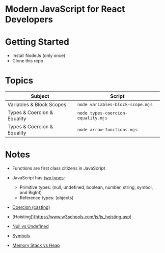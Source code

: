 # Modern JavaScript for React Developers

# Getting Started 
- Install NodeJs (only once)
- Clone this repo

# Topics

|Subject                    |Script                            |
|---------------------------|----------------------------------|
|Variables & Block Scopes   |`node variables-block-scope.mjs`  |
|Types & Coercion & Equality|`node types-coercion-equality.mjs`|
|Types & Coercion & Equality|`node arrow-functions.mjs`|

# Notes
- Functions are first class citizens in JavaScript
- JavaScript has [two types](https://developer.mozilla.org/en-US/docs/Web/JavaScript/Data_structures): 
  - Primitive types: (null, undefined, boolean, number, string, symbol, and BigInt)
  - Reference types: (objects)

- [Coercion (casting)](https://www.freecodecamp.org/news/js-type-coercion-explained-27ba3d9a2839/)
- [Hoisting])(https://www.w3schools.com/js/js_hoisting.asp)
- [Null vs Undefined](https://flexiple.com/undefined-vs-null-javascript/#:~:text=Unassigned%20variables%20are%20initialized%20by%20JavaScript%20with%20a%20default%20value%20of%20undefined.&text=Here%20as%20the%20variable%20is,a%20representation%20of%20no%20value.)
- [Symbols](https://www.programiz.com/javascript/symbol)
- [Memory Stack vs Heap](https://felixgerschau.com/javascript-memory-management/)
